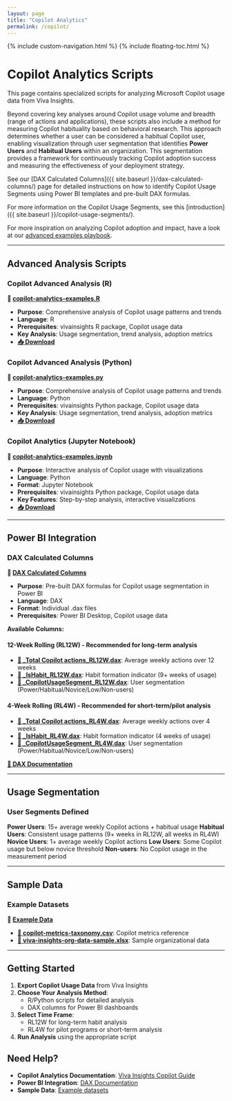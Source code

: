 ```yaml
---
layout: page
title: "Copilot Analytics"
permalink: /copilot/
---
```


{% include custom-navigation.html %}
{% include floating-toc.html %}

<style>
/* Hide any default Minima navigation that might appear */
.site-header .site-nav,
.trigger,
.page-link:not(.dropdown-toggle):not(.btn) {
  display: none !important;
}

/* Ensure our custom navigation is visible */
.custom-nav {
  display: block !important;
}
</style>

# Copilot Analytics Scripts

This page contains specialized scripts for analyzing Microsoft Copilot usage data from Viva Insights.

Beyond covering key analyses around Copilot usage volume and breadth (range of actions and applications), these scripts also include a method for measuring Copilot habituality based on behavioral research. This approach determines whether a user can be considered a habitual Copilot user, enabling visualization through user segmentation that identifies **Power Users** and **Habitual Users** within an organization. This segmentation provides a framework for continuously tracking Copilot adoption success and measuring the effectiveness of your deployment strategy.

See our [DAX Calculated Columns]({{ site.baseurl }}/dax-calculated-columns/) page for detailed instructions on how to identify Copilot Usage Segments using Power BI templates and pre-built DAX formulas.

For more information on the Copilot Usage Segments, see this [introduction]({{ site.baseurl }}/copilot-usage-segments/).

For more inspiration on analyzing Copilot adoption and impact, have a look at our [advanced examples playbook](https://aka.ms/CopilotAdvancedAnalytics/).

---

## Advanced Analysis Scripts

### Copilot Advanced Analysis (R)
**📄 [copilot-analytics-examples.R](https://github.com/microsoft/viva-insights-sample-code/blob/main/examples/utility-r/copilot-analytics-examples.R)**
- **Purpose**: Comprehensive analysis of Copilot usage patterns and trends
- **Language**: R
- **Prerequisites**: vivainsights R package, Copilot usage data
- **Key Analysis**: Usage segmentation, trend analysis, adoption metrics
- **[📥 Download](https://raw.githubusercontent.com/microsoft/viva-insights-sample-code/main/examples/utility-r/copilot-analytics-examples.R)**

### Copilot Advanced Analysis (Python)
**📄 [copilot-analytics-examples.py](https://github.com/microsoft/viva-insights-sample-code/blob/main/examples/utility-python/copilot-analytics-examples.py)**
- **Purpose**: Comprehensive analysis of Copilot usage patterns and trends
- **Language**: Python
- **Prerequisites**: vivainsights Python package, Copilot usage data
- **Key Analysis**: Usage segmentation, trend analysis, adoption metrics
- **[📥 Download](https://raw.githubusercontent.com/microsoft/viva-insights-sample-code/main/examples/utility-python/copilot-analytics-examples.py)**

### Copilot Analytics (Jupyter Notebook)
**📓 [copilot-analytics-examples.ipynb](https://github.com/microsoft/viva-insights-sample-code/blob/main/examples/utility-python/copilot-analytics-examples.ipynb)**
- **Purpose**: Interactive analysis of Copilot usage with visualizations
- **Language**: Python
- **Format**: Jupyter Notebook
- **Prerequisites**: vivainsights Python package, Copilot usage data
- **Key Features**: Step-by-step analysis, interactive visualizations
- **[📥 Download](https://raw.githubusercontent.com/microsoft/viva-insights-sample-code/main/examples/utility-python/copilot-analytics-examples.ipynb)**

---

## Power BI Integration

### DAX Calculated Columns
**📁 [DAX Calculated Columns](https://github.com/microsoft/viva-insights-sample-code/tree/main/examples/dax/calculated-columns)**
- **Purpose**: Pre-built DAX formulas for Copilot usage segmentation in Power BI
- **Language**: DAX
- **Format**: Individual .dax files
- **Prerequisites**: Power BI Desktop, Copilot usage data

**Available Columns:**

#### 12-Week Rolling (RL12W) - Recommended for long-term analysis
- **[📄 _Total Copilot actions_RL12W.dax](https://raw.githubusercontent.com/microsoft/viva-insights-sample-code/main/examples/dax/calculated-columns/_Total%20Copilot%20actions_RL12W.dax)**: Average weekly actions over 12 weeks
- **[📄 _IsHabit_RL12W.dax](https://raw.githubusercontent.com/microsoft/viva-insights-sample-code/main/examples/dax/calculated-columns/_IsHabit_RL12W.dax)**: Habit formation indicator (9+ weeks of usage)
- **[📄 _CopilotUsageSegment_RL12W.dax](https://raw.githubusercontent.com/microsoft/viva-insights-sample-code/main/examples/dax/calculated-columns/_CopilotUsageSegment_RL12W.dax)**: User segmentation (Power/Habitual/Novice/Low/Non-users)

#### 4-Week Rolling (RL4W) - Recommended for short-term/pilot analysis
- **[📄 _Total Copilot actions_RL4W.dax](https://raw.githubusercontent.com/microsoft/viva-insights-sample-code/main/examples/dax/calculated-columns/_Total%20Copilot%20actions_RL4W.dax)**: Average weekly actions over 4 weeks
- **[📄 _IsHabit_RL4W.dax](https://raw.githubusercontent.com/microsoft/viva-insights-sample-code/main/examples/dax/calculated-columns/_IsHabit_RL4W.dax)**: Habit formation indicator (4 weeks of usage)
- **[📄 _CopilotUsageSegment_RL4W.dax](https://raw.githubusercontent.com/microsoft/viva-insights-sample-code/main/examples/dax/calculated-columns/_CopilotUsageSegment_RL4W.dax)**: User segmentation (Power/Habitual/Novice/Low/Non-users)

**[📖 DAX Documentation](https://github.com/microsoft/viva-insights-sample-code/blob/main/examples/dax/calculated-columns/README.md)**

---

## Usage Segmentation

### User Segments Defined

**Power Users**: 15+ average weekly Copilot actions + habitual usage
**Habitual Users**: Consistent usage patterns (9+ weeks in RL12W, all weeks in RL4W)
**Novice Users**: 1+ average weekly Copilot actions
**Low Users**: Some Copilot usage but below novice threshold
**Non-users**: No Copilot usage in the measurement period

---

## Sample Data

### Example Datasets
**📁 [Example Data](https://github.com/microsoft/viva-insights-sample-code/tree/main/examples/example-data)**
- **[📄 copilot-metrics-taxonomy.csv](https://raw.githubusercontent.com/microsoft/viva-insights-sample-code/main/examples/example-data/copilot-metrics-taxonomy.csv)**: Copilot metrics reference
- **[📄 viva-insights-org-data-sample.xlsx](https://raw.githubusercontent.com/microsoft/viva-insights-sample-code/main/examples/example-data/viva-insights-org-data-sample.xlsx)**: Sample organizational data

---

## Getting Started

1. **Export Copilot Usage Data** from Viva Insights
2. **Choose Your Analysis Method**:
   - R/Python scripts for detailed analysis
   - DAX columns for Power BI dashboards
3. **Select Time Frame**:
   - RL12W for long-term habit analysis
   - RL4W for pilot programs or short-term analysis
4. **Run Analysis** using the appropriate script

## Need Help?

- **Copilot Analytics Documentation**: [Viva Insights Copilot Guide](https://docs.microsoft.com/en-us/viva/insights/)
- **Power BI Integration**: [DAX Documentation](https://github.com/microsoft/viva-insights-sample-code/blob/main/examples/dax/calculated-columns/README.md)
- **Sample Data**: [Example datasets](https://github.com/microsoft/viva-insights-sample-code/tree/main/examples/example-data)
